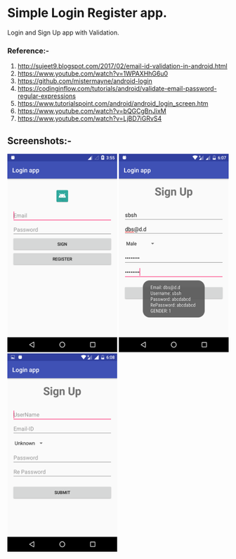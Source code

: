 # Simple Login Register app.

Login and Sign Up app with Validation.

### Reference:-

1) http://sujeet9.blogspot.com/2017/02/email-id-validation-in-android.html
2) https://www.youtube.com/watch?v=1WPAXHhG6u0
3) https://github.com/mistermayne/android-login
4) https://codinginflow.com/tutorials/android/validate-email-password-regular-expressions
5) https://www.tutorialspoint.com/android/android_login_screen.htm
6) https://www.youtube.com/watch?v=bQGCgBnJixM
7) https://www.youtube.com/watch?v=LjBD7iGRvS4

## Screenshots:-

<img src="Screenshot_20180812-155528.png" width="250" height="450" /> <img src="Screenshot_20180813-180756.png" width="250" height="450" /> <img src="Screenshot_20180813-180816.png" width="250" height="450" />
